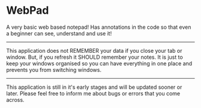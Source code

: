 # WebPad
A very basic web based notepad! Has annotations in the code so that even a beginner can see, understand and use it!

----

This application does not REMEMBER your data if you close your tab or window. But, if you refresh it SHOULD remember your notes. It is just to keep your windows organised so you can have everything in one place and prevents you from switching windows.

---

This application is still in it's early stages and will be updated sooner or later. Please feel free to inform me about bugs or errors that you come across.
